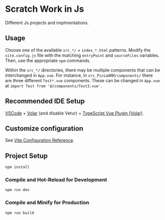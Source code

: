 # Scratch Work in Js

Different Js projects and implmentations.

## Usage

Choose one of the available `src_*/` + `index_*.html` patterns.  Modify the `vite.config.js` file with the matching `entryPoint` and `sourceFiles` variables.  Then, use the appropriate `npm` commands.

Within the `src_*/` directories, there may be multiple components that can be interchanged in `App.vue`.  For instance, in `src_PiniaORM/components/`  there are three different `Test*.vue` components.  These can be changed in `App.vue` at `import Test from '@/components/Test3.vue'`.



## Recommended IDE Setup

[VSCode](https://code.visualstudio.com/) + [Volar](https://marketplace.visualstudio.com/items?itemName=Vue.volar) (and disable Vetur) + [TypeScript Vue Plugin (Volar)](https://marketplace.visualstudio.com/items?itemName=Vue.vscode-typescript-vue-plugin).

## Customize configuration

See [Vite Configuration Reference](https://vitejs.dev/config/).

## Project Setup

```sh
npm install
```

### Compile and Hot-Reload for Development

```sh
npm run dev
```

### Compile and Minify for Production

```sh
npm run build
```
